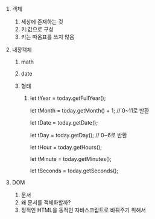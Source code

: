 1. 객체

   1. 세상에 존재하는 것
   2. 키:값으로 구성
   3. 키는 따옴표를 쓰지 않음

2. 내장객체

   1. math

   2. date

   3. 형태

      1. let tYear = today.getFullYear();

         let tMonth = today.getMonth() + 1; // 0~11로 반환

         let tDate = today.getDate();

         let tDay = today.getDay(); // 0~6로 반환

         let tHour = today.getHours();

         let tMinute = today.getMinutes();

         let tSeconds = today.getSeconds();

3. DOM

   1. 문서
   2. 왜 문서를 객체화할까?
   3. 정적인 HTML을 동적인 자바스크립트로 바꿔주기 위해서